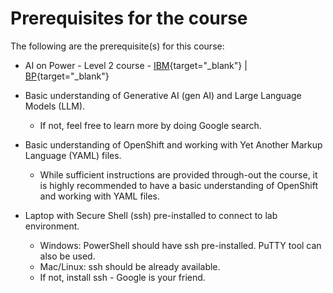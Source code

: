 # Prerequisites for the course

The following are the prerequisite(s) for this course:

* AI on Power - Level 2 course - [IBM](https://yourlearning.ibm.com/activity/PLAN-95E47B97CBB5){target="_blank"} | [BP](https://learn.ibm.com/course/view.php?id=16329){target="_blank"}

* Basic understanding of Generative AI (gen AI) and Large Language Models (LLM).
   	- If not, feel free to learn more by doing Google search. 

* Basic understanding of OpenShift and working with Yet Another Markup Language (YAML) files. 
	- While sufficient instructions are provided through-out the course, it is highly recommended to have a basic understanding of OpenShift and working with YAML files.

* Laptop with Secure Shell (ssh) pre-installed to connect to lab environment.
 	- Windows: PowerShell should have ssh pre-installed. PuTTY tool can also be used.
    - Mac/Linux: ssh should be already available.
    - If not, install ssh - Google is your friend. 
